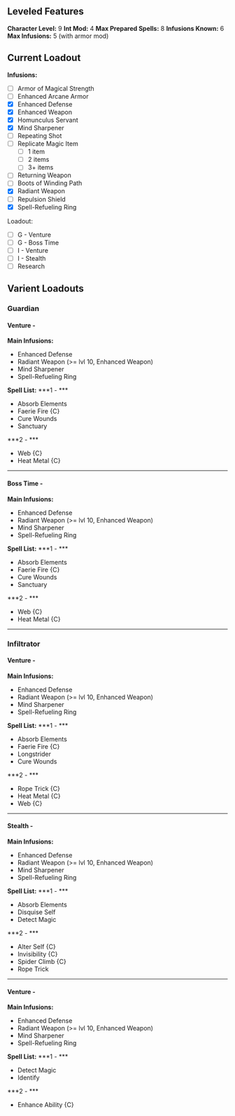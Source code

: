 ## Leveled Features
__Character Level:__ 9
__Int Mod:__ 4
__Max Prepared Spells:__ 8
__Infusions Known:__ 6
__Max Infusions:__ 5 (with armor mod)

## Current Loadout
__Infusions:__
- [ ] Armor of Magical Strength
- [ ] Enhanced Arcane Armor
- [x] Enhanced Defense
- [x] Enhanced Weapon
- [x] Homunculus Servant
- [x] Mind Sharpener
- [ ] Repeating Shot
- [ ] Replicate Magic Item
	- [ ] 1 item
	- [ ] 2 items
	- [ ] 3+ items
- [ ] Returning Weapon
- [ ] Boots of Winding Path
- [x] Radiant Weapon
- [ ] Repulsion Shield
- [x] Spell-Refueling Ring

Loadout: 
- [ ] G - Venture
- [ ] G - Boss Time
- [ ] I - Venture
- [ ] I - Stealth
- [ ] Research

## Varient Loadouts
### Guardian
#### Venture -
__Main Infusions:__
+ Enhanced Defense
+ Radiant Weapon (>= lvl 10, Enhanced Weapon)
+ Mind Sharpener
+ Spell-Refueling Ring

__Spell List:__
***1 - ***
+ Absorb Elements
+ Faerie Fire {C}
+ Cure Wounds
+ Sanctuary

***2 - ***
+ Web {C}
+ Heat Metal {C}

---

#### Boss Time -
__Main Infusions:__
+ Enhanced Defense
+ Radiant Weapon (>= lvl 10, Enhanced Weapon)
+ Mind Sharpener
+ Spell-Refueling Ring

__Spell List:__
***1 - ***
+ Absorb Elements
+ Faerie Fire {C}
+ Cure Wounds
+ Sanctuary

***2 - ***
+ Web {C}
+ Heat Metal {C}

---

### Infiltrator
#### Venture -
__Main Infusions:__
+ Enhanced Defense
+ Radiant Weapon (>= lvl 10, Enhanced Weapon)
+ Mind Sharpener
+ Spell-Refueling Ring

__Spell List:__
***1 - ***
+ Absorb Elements
+ Faerie Fire {C}
+ Longstrider
+ Cure Wounds

***2 - ***
+ Rope Trick {C}
+ Heat Metal {C}
+ Web {C}

---

#### Stealth -
__Main Infusions:__
+ Enhanced Defense
+ Radiant Weapon (>= lvl 10, Enhanced Weapon)
+ Mind Sharpener
+ Spell-Refueling Ring

__Spell List:__
***1 - ***
+ Absorb Elements
+ Disquise Self
+ Detect Magic

***2 - ***
+ Alter Self {C}
+ Invisibility {C}
+ Spider Climb {C}
+ Rope Trick

---

#### Venture -
__Main Infusions:__
+ Enhanced Defense
+ Radiant Weapon (>= lvl 10, Enhanced Weapon)
+ Mind Sharpener
+ Spell-Refueling Ring

__Spell List:__
***1 - ***
+ Detect Magic
+ Identify

***2 - ***
+ Enhance Ability {C}